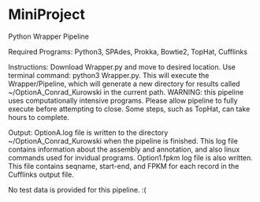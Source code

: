 # MiniProject
Python Wrapper Pipeline

Required Programs: Python3, SPAdes, Prokka, Bowtie2, TopHat, Cufflinks

Instructions: Download Wrapper.py and move to desired location. Use terminal command: python3 Wrapper.py. This will execute the Wrapper/Pipeline, which will generate a new directory for results called ~/OptionA_Conrad_Kurowski in the current path. 
WARNING: this pipeline uses computationally intensive programs. Please allow pipeline to fully execute before attempting to close. Some steps, such as TopHat, can take hours to complete. 

Output:
OptionA.log file is written to the directory ~/OptionA_Conrad_Kurowski when the pipeline is finished. This log file contains information about the assembly and annotation, and also linux commands used for invidual programs. Option1.fpkm log file is also written. This file contains seqname, start-end, and FPKM for each record in the Cufflinks output file. 

No test data is provided for this pipeline. :(
